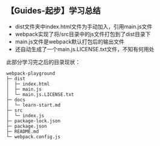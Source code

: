 ## 【Guides-起步】学习总结

- dist文件夹中index.html文件为手动加入，引用main.js文件
- webpack实现了将/src目录中的js文件打包到了dist目录下
- main.js文件是webpack默认打包后的输出文件
- 还自动生成了一个main.js.LICENSE.txt文件，不知有何用处


此部分学习完之后的目录现状：

```
webpack-playground         
├─ dist                    
│  ├─ index.html           
│  ├─ main.js              
│  └─ main.js.LICENSE.txt  
├─ docs                    
│  └─ learn-start.md       
├─ src                     
│  └─ index.js             
├─ package-lock.json       
├─ package.json            
├─ README.md               
└─ webpack.config.js       
```